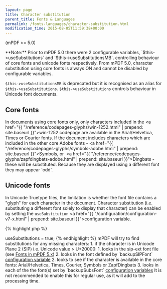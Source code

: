 ```yaml
---
layout: page
title: Character substitution
parent_title: Fonts & Languages
permalink: /fonts-languages/character-substitution.html
modification_time: 2015-08-05T11:59:38+00:00
---
```


(mPDF >= 5.0)

<div class="alert alert-info" role="alert" markdown="1">
  **Note:** Prior to mPDF 5.0 there were 2 configurable variables, `$this->useSubstitutions` and
  `$this->useSubstitutionsMB`. controlling behaviour of core fonts and unicode fonts respectively. From mPDF 5.0,
  character substitution using core fonts is always ON and cannot be disabled by configurable variables.

  `$this->useSubstitutionsMB` is deprecated but it is recognised as an alias for `$this->useSubstitutions`.
  `$this->useSubstitutions` controls behaviour in Unicode font documents.
</div>

## Core fonts

In documents using core fonts only, only characters included in the
<a href="{{ "/reference/codepages-glyphs/win-1252.html" | prepend: site.baseurl }}">win-1252</a> codepage are available
in the Arial/Helvetica, Times or Courier fonts. If the document includes characters which are included in the other core
Adobe fonts - <a href="{{ "/reference/codepages-glyphs/symbols-adobe.html" | prepend: site.baseurl }}">Symbols</a>, or 
<a href="{{ "/reference/codepages-glyphs/zapfdingbats-adobe.html" | prepend: site.baseurl }}">Dingbats</a> - these
will be substituted. Because they are displayed using a different font they may appear 'odd'.

## Unicode fonts

In Unicode Truetype files, the limitation is whether the font file contains a "glyph" for each character in the document.
Character substitution (i.e. substituting a different font solely to display that character) can be enabled by setting
the `useSubstitution`
<a href="{{ "/configuration/configuration-v7-x.html" | prepend: site.baseurl }}">configuration variable</a>.

{% highlight php %}
<?php

$this->useSubstitutions = true;
{% endhighlight %}

mPDF will try to find substitutions for any missing characters:

1. if the character is in Unicode Plane 2 (SIP) i.e. Unicode value > U+20000:
    1. looks in the sip-ext font file
       (see <a href="{{ "/fonts-languages/fonts-in-mpdf-5-x.html" | prepend: site.baseurl }}">Fonts in mPDF 5.x</a>)
    2. looks in the font defined by `backupSIPFont`
       <a href="{{ "/configuration/configuration-v7-x.html" | prepend: site.baseurl }}">configuration variable</a>
2. looks to see if the character is available in the core fonts: Arial/Helvetica, Times, Courier, Symbols or ZapfDingbats
3. looks in each of the the font(s) set by `backupSubsFont`
   <a href="{{ "/configuration/configuration-v7-x.html" | prepend: site.baseurl }}">configuration variables</a>

It is not recommended to enable this for regular use, as it will add to the processing time.

